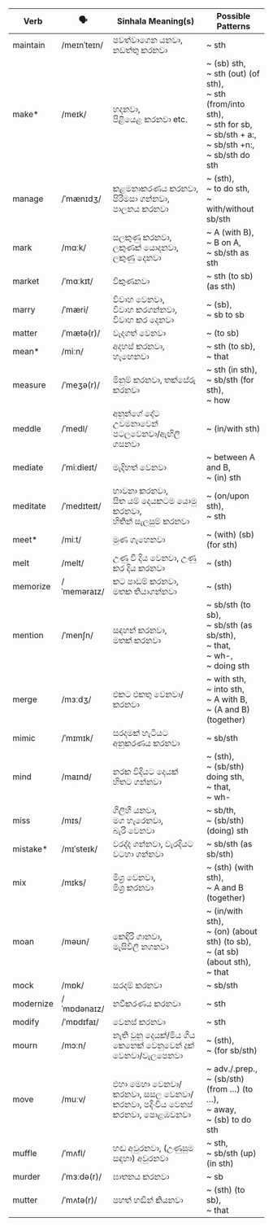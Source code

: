 | Verb      | 🗣️           | Sinhala Meaning(s)                                  | Possible Patterns                                                                                                            |
| --------- | ----------- | --------------------------------------------------- | ---------------------------------------------------------------------------------------------------------------------------- |
| maintain  | /meɪnˈteɪn/ | පවත්වාගෙන යනවා, නඩත්තු කරනවා                               | ~ sth                                                                                                                        |
| make\*    | /meɪk/      | හදනවා,<br>පිළියෙළ කරනවා etc.                             | ~ (sb) sth,<br>~ sth (out) (of sth),<br>~ sth (from/into sth),<br>~ sth for sb,<br>~ sb/sth + a:,<br>~ sb/sth +n:,<br>~ sb/sth do sth |
| manage    | /ˈmænɪdʒ/   | කළමනාකරණය කරනවා,<br>පිරිමසා ගන්නවා, පාලනය කරනවා              | ~ (sth),<br>~ to do sth,<br>~ with/without sb/sth                                                                               |
| mark      | /mɑːk/      | සලකුණු කරනවා, ලකුණක් යොදනවා, ලකුණු දෙනවා                       | ~ A (with B),<br>~ B on A,<br>~ sb/sth as sth                                                                                   |
| market    | /ˈmɑːkɪt/   | විකුණනවා                                               | ~ sth (to sb) (as sth)                                                                                                       |
| marry     | /ˈmæri/     | විවාහ වෙනවා,<br>විවාහ කරගන්නවා, විවාහ කර දෙනවා                  | ~ (sb),<br>~ sb to sb                                                                                                           |
| matter    | /ˈmætə(r)/  | වැදගත් වෙනවා                                            | ~ (to sb)                                                                                                                    |
| mean\*    | /miːn/      | අදහස් කරනවා, හැඟෙනවා                                     | ~ sth (to sb),<br>~ that                                                                                                        |
| measure   | /ˈmeʒə(r)/  | මිනුම් කරනවා, තක්සේරු කරනවා                                 | ~ sth (in sth),<br>~ sb/sth (for sth),<br>~ how                                                                                 |
| meddle    | /ˈmedl/     | අනුන්ගේ දේට උවමනාවෙන් පටලවෙනවා/ඇඟිලි ගසනවා                      | ~ (in/with sth)                                                                                                              |
| mediate   | /ˈmiːdieɪt/ | මැදිහත් වෙනවා                                            | ~ between A and B,<br>~ (in) sth                                                                                             |
| meditate  | /ˈmedɪteɪt/ | භාවනා කරනවා,<br>සිත යම් දෙයකටම යොමු කරනවා,<br>හිතින් සැලසුම් කරනවා  | ~ (on/upon sth),<br>~ sth                                                                                                    |
| meet\*    | /miːt/      | මුණ ගැහෙනවා                                             | ~ (with) (sb) (for sth)                                                                                                      |
| melt      | /melt/      | උණු වී දිය වෙනවා, උණු කර දිය කරනවා                          | ~ (sth)                                                                                                                      |
| memorize  | /ˈmeməraɪz/ | කට පාඩම් කරනවා, මතක තියාගන්නවා                             | ~ (sth)                                                                                                                      |
| mention   | /ˈmenʃn/    | සඳහන් කරනවා,<br>මතක් කරනවා                              | ~ sb/sth (to sb),<br>~ sb/sth (as sb/sth),<br>~ that,<br>~ wh-,<br>~ doing sth                                                  |
| merge     | /mɜːdʒ/     | එකට එකතු වෙනවා/කරනවා                                    | ~ with sth,<br>~ into sth,<br>~ A with B,<br>~ (A and B) (together)                                                             |
| mimic     | /ˈmɪmɪk/    | සරදමක් හැටියට අනුකරණය කරනවා                              | ~ sb/sth                                                                                                                     |
| mind      | /maɪnd/     | නරක විදියට දෙයක් හිතට ගන්නවා                               | ~ (sth),<br>~ (sb/sth) doing sth,<br>~ that,<br>~ wh-                                                                           |
| miss      | /mɪs/       | ගිලිහී යනවා,<br>මග හැරෙනවා,<br>බැරි වෙනවා                      | ~ sb/th,<br>~ (sb/sth) (doing) sth                                                                                           |
| mistake\* | /mɪˈsteɪk/  | වරද්ද ගන්නවා, වැරදියට වටහා ගන්නවා                           | ~ sb/sth (as sb/sth)                                                                                                         |
| mix       | /mɪks/      | මිශ්‍ර වෙනවා,<br>මිශ්‍ර කරනවා                                | ~ (sth) (with sth),<br>~ A and B (together)                                                                                  |
| moan      | /məʊn/      | කෙඳිරි ගානවා,<br>මැසිවිලි නගනවා                               | ~ (in/with sth),<br>~ (on) (about sth) (to sb),<br>~ (at sb) (about sth),<br>~ that                                             |
| mock      | /mɒk/       | සරදම් කරනවා                                           | ~ sb/sth                                                                                                                     |
| modernize | /ˈmɒdənaɪz/ | නවීකරණය කරනවා                                         | ~ sth                                                                                                                        |
| modify    | /ˈmɒdɪfaɪ/  | වෙනස් කරනවා                                            | ~ sth                                                                                                                        |
| mourn     | /mɔːn/      | නැති වුනු දෙයක්/මිය ගිය කෙනෙක් වෙනුවෙන් දුක් වෙනවා/වැලපෙනවා               | ~ (sth),<br>~ (for sb/sth)                                                                                                   |
| move      | /muːv/      | එහා මෙහා වෙනවා/කරනවා, සසල වෙනවා/කරනවා, පදිංචිය වෙනස් කරනවා, පොළඹවනවා | ~ adv./.prep.,<br>~ (sb/sth) (from …) (to …),<br>~ away,<br>~ (sb) to do sth                                                 |
| muffle    | /ˈmʌfl/     | හඬ අවුරනවා, (උණුසුම සඳහා) අවුරනවා                          | ~ sth,<br>~ sb/sth (up) (in sth)                                                                                             |
| murder    | /ˈmɜːdə(r)/ | ඝාතනය කරනවා                                           | ~ sb                                                                                                                         |
| mutter    | /ˈmʌtə(r)/  | පහත් හඬින් කියනවා                                        | ~ (sth) (to sb),<br>~ that                                                                                                      |